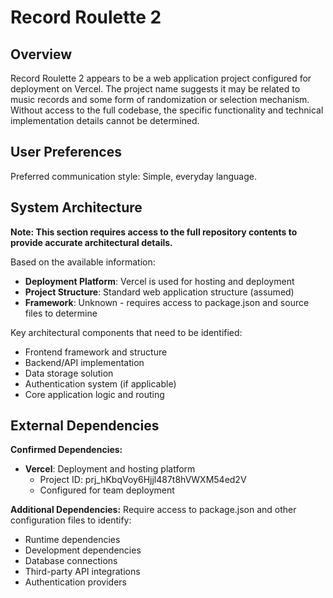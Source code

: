 # Record Roulette 2

## Overview

Record Roulette 2 appears to be a web application project configured for deployment on Vercel. The project name suggests it may be related to music records and some form of randomization or selection mechanism. Without access to the full codebase, the specific functionality and technical implementation details cannot be determined.

## User Preferences

Preferred communication style: Simple, everyday language.

## System Architecture

**Note: This section requires access to the full repository contents to provide accurate architectural details.**

Based on the available information:

- **Deployment Platform**: Vercel is used for hosting and deployment
- **Project Structure**: Standard web application structure (assumed)
- **Framework**: Unknown - requires access to package.json and source files to determine

Key architectural components that need to be identified:
- Frontend framework and structure
- Backend/API implementation
- Data storage solution
- Authentication system (if applicable)
- Core application logic and routing

## External Dependencies

**Confirmed Dependencies:**
- **Vercel**: Deployment and hosting platform
  - Project ID: prj_hKbqVoy6Hjjl487t8hVWXM54ed2V
  - Configured for team deployment

**Additional Dependencies:** Require access to package.json and other configuration files to identify:
- Runtime dependencies
- Development dependencies
- Database connections
- Third-party API integrations
- Authentication providers